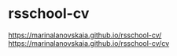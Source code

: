 # rsschool-cv
https://marinalanovskaia.github.io/rsschool-cv/
https://marinalanovskaia.github.io/rsschool-cv/cv
